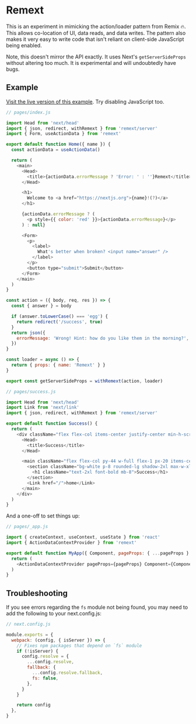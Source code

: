 # Remext

This is an experiment in mimicking the action/loader pattern from Remix 🔥. This allows co-location of UI, data reads, and data writes. The pattern also makes it very easy to write code that isn't reliant on client-side JavaScript being enabled.

Note, this doesn't mirror the API exactly. It uses Next's `getServerSideProps` without altering too much. It is experimental and will undoubtedly have bugs.

## Example

[Visit the live version of this example](https://remext-example.vercel.app/). Try disabling JavaScript too.

```js
// pages/index.js

import Head from 'next/head'
import { json, redirect, withRemext } from 'remext/server'
import { Form, useActionData } from 'remext'

export default function Home({ name }) {
  const actionData = useActionData()

  return (
    <main>
      <Head>
        <title>{actionData.errorMessage ? 'Error: ' : ''}Remext</title>
      </Head>

      <h1>
        Welcome to <a href="https://nextjs.org">{name}!(?)</a>
      </h1>

      {actionData.errorMessage ? (
        <p style={{ color: 'red' }}>{actionData.errorMessage}</p>
      ) : null}

      <Form>
        <p>
          <label>
            What's better when broken? <input name="answer" />
          </label>
        </p>
        <button type="submit">Submit</button>
      </Form>
    </main>
  )
}

const action = ({ body, req, res }) => {
  const { answer } = body

  if (answer.toLowerCase() === 'egg') {
    return redirect('/success', true)
  }
  return json({
    errorMessage: 'Wrong! Hint: how do you like them in the morning?',
  })
}

const loader = async () => {
  return { props: { name: 'Remext' } }
}

export const getServerSideProps = withRemext(action, loader)
```

```js
// pages/success.js

import Head from 'next/head'
import Link from 'next/link'
import { json, redirect, withRemext } from 'remext/server'

export default function Success() {
  return (
    <div className="flex flex-col items-center justify-center min-h-screen py-2 bg-gray-500 text-lg">
      <Head>
        <title>Success</title>
      </Head>

      <main className="flex flex-col py-44 w-full flex-1 px-20 items-center">
        <section className="bg-white p-8 rounded-lg shadow-2xl max-w-xl">
          <h1 className="text-2xl font-bold mb-8">Success</h1>
        </section>
        <Link href="/">home</Link>
      </main>
    </div>
  )
}
```

And a one-off to set things up:

```js
// pages/_app.js

import { createContext, useContext, useState } from 'react'
import { ActionDataContextProvider } from 'remext'

export default function MyApp({ Component, pageProps: { ...pageProps } = {} }) {
  return (
    <ActionDataContextProvider pageProps={pageProps} Component={Component} />
  )
}
```

## Troubleshooting

If you see errors regarding the `fs` module not being found, you may need to add the following
to your next.config.js:

```js
// next.config.js

module.exports = {
  webpack: (config, { isServer }) => {
    // Fixes npm packages that depend on `fs` module
    if (!isServer) {
      config.resolve = {
        ...config.resolve,
        fallback: {
          ...config.resolve.fallback,
          fs: false,
        },
      }
    }

    return config
  },
}
```
